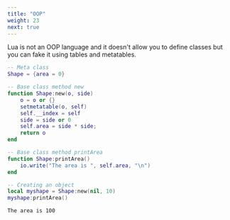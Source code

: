 ```yaml
---
title: "OOP"
weight: 23
next: true
---
```


Lua is not an OOP language and it doesn't allow you to define classes but you can fake it using tables and metatables.

```lua
-- Meta class
Shape = {area = 0}

-- Base class method new
function Shape:new(o, side)
    o = o or {}
    setmetatable(o, self)
    self.__index = self
    side = side or 0
    self.area = side * side;
    return o
end

-- Base class method printArea
function Shape:printArea()
    io.write("The area is ", self.area, "\n")
end

-- Creating an object
local myshape = Shape:new(nil, 10)
myshape:printArea()
```

```txt {.fs90 .output}
The area is 100
```

